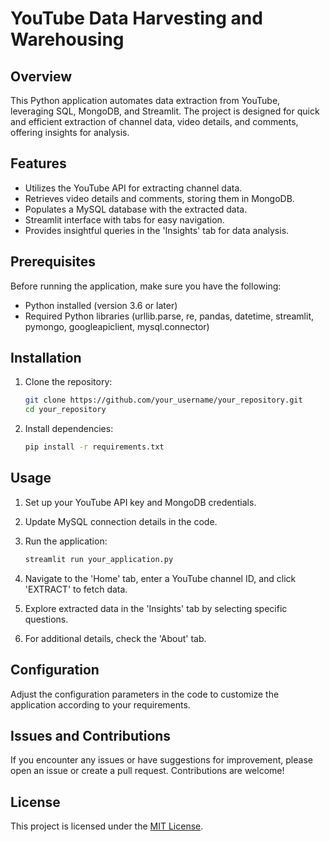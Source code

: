 # YouTube Data Harvesting and Warehousing

## Overview

This Python application automates data extraction from YouTube, leveraging SQL, MongoDB, and Streamlit. The project is designed for quick and efficient extraction of channel data, video details, and comments, offering insights for analysis.

## Features

- Utilizes the YouTube API for extracting channel data.
- Retrieves video details and comments, storing them in MongoDB.
- Populates a MySQL database with the extracted data.
- Streamlit interface with tabs for easy navigation.
- Provides insightful queries in the 'Insights' tab for data analysis.

## Prerequisites

Before running the application, make sure you have the following:

- Python installed (version 3.6 or later)
- Required Python libraries (urllib.parse, re, pandas, datetime, streamlit, pymongo, googleapiclient, mysql.connector)

## Installation

1. Clone the repository:

    ```bash
    git clone https://github.com/your_username/your_repository.git
    cd your_repository
    ```

2. Install dependencies:

    ```bash
    pip install -r requirements.txt
    ```

## Usage

1. Set up your YouTube API key and MongoDB credentials.

2. Update MySQL connection details in the code.

3. Run the application:

    ```bash
    streamlit run your_application.py
    ```

4. Navigate to the 'Home' tab, enter a YouTube channel ID, and click 'EXTRACT' to fetch data.

5. Explore extracted data in the 'Insights' tab by selecting specific questions.

6. For additional details, check the 'About' tab.

## Configuration

Adjust the configuration parameters in the code to customize the application according to your requirements.

## Issues and Contributions

If you encounter any issues or have suggestions for improvement, please open an issue or create a pull request. Contributions are welcome!

## License

This project is licensed under the [MIT License](LICENSE).

